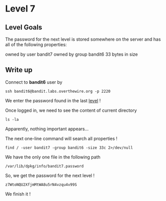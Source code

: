 # Level 7

## Level Goals
The password for the next level is stored somewhere on the server and has all of the following properties:

owned by user bandit7
owned by group bandit6
33 bytes in size

## Write up

Connect to **bandit6** user by
```
ssh bandit6@bandit.labs.overthewire.org -p 2220
```

We enter the password found in the last [level]("../level-06/writeup.md") !

Once logged in, we need to see the content of current directory
```
ls -la
```

Apparently, nothing important appears...

The next one-line command will search all properties !
```
find / -user bandit7 -group bandit6 -size 33c 2>/dev/null
```

We have the only one file in the following path 
```
/var/lib/dpkg/info/bandit7.password
```

So, we get the password for the next level !
```
z7WtoNQU2XfjmMtWA8u5rN4vzqu4v99S
```

We finish it !
